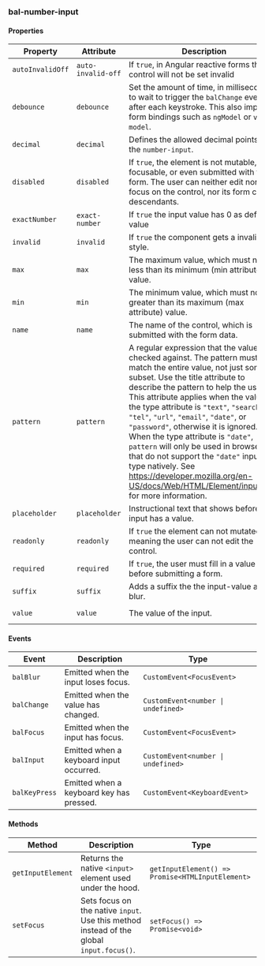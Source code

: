 ### bal-number-input
 
#### Properties

| Property         | Attribute          | Description                                                                                                                                                                                                                                                                                                                                                                                                                                                                                                                                                                                      | Type                    | Default        |
| ---------------- | ------------------ | ------------------------------------------------------------------------------------------------------------------------------------------------------------------------------------------------------------------------------------------------------------------------------------------------------------------------------------------------------------------------------------------------------------------------------------------------------------------------------------------------------------------------------------------------------------------------------------------------ | ----------------------- | -------------- |
| `autoInvalidOff` | `auto-invalid-off` | If `true`, in Angular reactive forms the control will not be set invalid                                                                                                                                                                                                                                                                                                                                                                                                                                                                                                                         | `boolean`               | `false`        |
| `debounce`       | `debounce`         | Set the amount of time, in milliseconds, to wait to trigger the `balChange` event after each keystroke. This also impacts form bindings such as `ngModel` or `v-model`.                                                                                                                                                                                                                                                                                                                                                                                                                          | `number`                | `0`            |
| `decimal`        | `decimal`          | Defines the allowed decimal points for the `number-input`.                                                                                                                                                                                                                                                                                                                                                                                                                                                                                                                                       | `number`                | `0`            |
| `disabled`       | `disabled`         | If `true`, the element is not mutable, focusable, or even submitted with the form. The user can neither edit nor focus on the control, nor its form control descendants.                                                                                                                                                                                                                                                                                                                                                                                                                         | `boolean`               | `false`        |
| `exactNumber`    | `exact-number`     | If `true` the input value has 0 as default value                                                                                                                                                                                                                                                                                                                                                                                                                                                                                                                                                 | `boolean`               | `false`        |
| `invalid`        | `invalid`          | If `true` the component gets a invalid style.                                                                                                                                                                                                                                                                                                                                                                                                                                                                                                                                                    | `boolean`               | `false`        |
| `max`            | `max`              | The maximum value, which must not be less than its minimum (min attribute) value.                                                                                                                                                                                                                                                                                                                                                                                                                                                                                                                | `string `, ` undefined` | `undefined`    |
| `min`            | `min`              | The minimum value, which must not be greater than its maximum (max attribute) value.                                                                                                                                                                                                                                                                                                                                                                                                                                                                                                             | `string `, ` undefined` | `undefined`    |
| `name`           | `name`             | The name of the control, which is submitted with the form data.                                                                                                                                                                                                                                                                                                                                                                                                                                                                                                                                  | `string`                | `this.inputId` |
| `pattern`        | `pattern`          | A regular expression that the value is checked against. The pattern must match the entire value, not just some subset. Use the title attribute to describe the pattern to help the user. This attribute applies when the value of the type attribute is `"text"`, `"search"`, `"tel"`, `"url"`, `"email"`, `"date"`, or `"password"`, otherwise it is ignored. When the type attribute is `"date"`, `pattern` will only be used in browsers that do not support the `"date"` input type natively. See https://developer.mozilla.org/en-US/docs/Web/HTML/Element/input/date for more information. | `string `, ` undefined` | `undefined`    |
| `placeholder`    | `placeholder`      | Instructional text that shows before the input has a value.                                                                                                                                                                                                                                                                                                                                                                                                                                                                                                                                      | `string `, ` undefined` | `undefined`    |
| `readonly`       | `readonly`         | If `true` the element can not mutated, meaning the user can not edit the control.                                                                                                                                                                                                                                                                                                                                                                                                                                                                                                                | `boolean`               | `false`        |
| `required`       | `required`         | If `true`, the user must fill in a value before submitting a form.                                                                                                                                                                                                                                                                                                                                                                                                                                                                                                                               | `boolean`               | `false`        |
| `suffix`         | `suffix`           | Adds a suffix the the input-value after blur.                                                                                                                                                                                                                                                                                                                                                                                                                                                                                                                                                    | `string `, ` undefined` | `undefined`    |
| `value`          | `value`            | The value of the input.                                                                                                                                                                                                                                                                                                                                                                                                                                                                                                                                                                          | `number `, ` undefined` | `undefined`    |


#### Events

| Event         | Description                              | Type                               |
| ------------- | ---------------------------------------- | ---------------------------------- |
| `balBlur`     | Emitted when the input loses focus.      | `CustomEvent<FocusEvent>`          |
| `balChange`   | Emitted when the value has changed.      | `CustomEvent<number \| undefined>` |
| `balFocus`    | Emitted when the input has focus.        | `CustomEvent<FocusEvent>`          |
| `balInput`    | Emitted when a keyboard input occurred.  | `CustomEvent<number \| undefined>` |
| `balKeyPress` | Emitted when a keyboard key has pressed. | `CustomEvent<KeyboardEvent>`       |


#### Methods

| Method            | Description                                                                              | Type                                             |
| ----------------- | ---------------------------------------------------------------------------------------- | ------------------------------------------------ |
| `getInputElement` | Returns the native `<input>` element used under the hood.                                | `getInputElement() => Promise<HTMLInputElement>` |
| `setFocus`        | Sets focus on the native `input`. Use this method instead of the global `input.focus()`. | `setFocus() => Promise<void>`                    |
 